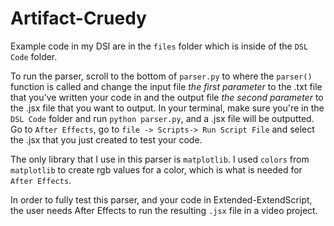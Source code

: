 # Artifact-Cruedy

Example code in my DSl are in the `files` folder which is inside of the `DSL Code` folder.

To run the parser, scroll to the bottom of `parser.py` to where the `parser()` function is called and change the input file *the first parameter* to the .txt file that you've written your code in and the output file *the second parameter* to the .jsx file that you want to output. In your terminal, make sure you're in the `DSL Code` folder and run `python parser.py`, and a .jsx file will be outputted. Go to `After Effects`, go to `file -> Scripts-> Run Script File` and select the .jsx that you just created to test your code.

The only library that I use in this parser is `matplotlib`. I used `colors` from `matplotlib` to create rgb values for a color, which is what is needed for `After Effects`.

In order to fully test this parser, and your code in Extended-ExtendScript, the user needs After Effects to run the resulting `.jsx` file in a video project.
